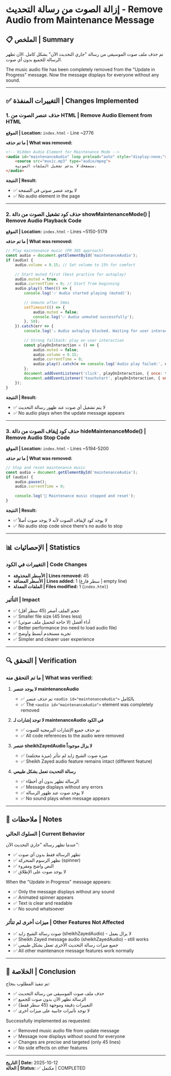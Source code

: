 # إزالة الصوت من رسالة التحديث - Remove Audio from Maintenance Message

## 📋 الملخص | Summary

تم حذف ملف صوت الموسيقى من رسالة "جاري التحديث الآن" بشكل كامل. الآن تظهر الرسالة للجميع بدون أي صوت.

The music audio file has been completely removed from the "Update in Progress" message. Now the message displays for everyone without any sound.

---

## ✅ التغييرات المنفذة | Changes Implemented

### 1. حذف عنصر الصوت من HTML | Remove Audio Element from HTML

**الموقع | Location:** `index.html` - Line ~2776

**ما تم حذفه | What was removed:**
```html
<!-- Hidden Audio Element for Maintenance Mode -->
<audio id="maintenanceAudio" loop preload="auto" style="display:none;">
    <source src="music.mp3" type="audio/mpeg">
    متصفحك لا يدعم تشغيل الملفات الصوتية.
</audio>
```

**النتيجة | Result:**
- ✅ لا يوجد عنصر صوتي في الصفحة
- ✅ No audio element in the page

---

### 2. حذف كود تشغيل الصوت من دالة showMaintenanceMode() | Remove Audio Playback Code

**الموقع | Location:** `index.html` - Lines ~5150-5179

**ما تم حذفه | What was removed:**
```javascript
// Play maintenance music (PR 305 approach)
const audio = document.getElementById('maintenanceAudio');
if (audio) {
    audio.volume = 0.15; // Set volume to 15% for comfort
    
    // Start muted first (best practice for autoplay)
    audio.muted = true;
    audio.currentTime = 0; // Start from beginning
    audio.play().then(() => {
        console.log('✅ Audio started playing (muted)');
        
        // Unmute after 50ms
        setTimeout(() => {
            audio.muted = false;
            console.log('✅ Audio unmuted successfully');
        }, 50);
    }).catch(err => {
        console.log('⚠️ Audio autoplay blocked. Waiting for user interaction...');
        
        // Strong fallback: play on user interaction
        const playOnInteraction = () => {
            audio.muted = false;
            audio.volume = 0.15;
            audio.currentTime = 0;
            audio.play().catch(e => console.log('Audio play failed:', e));
        };
        document.addEventListener('click', playOnInteraction, { once: true });
        document.addEventListener('touchstart', playOnInteraction, { once: true });
    });
}
```

**النتيجة | Result:**
- ✅ لا يتم تشغيل أي صوت عند ظهور رسالة التحديث
- ✅ No audio plays when the update message appears

---

### 3. حذف كود إيقاف الصوت من دالة hideMaintenanceMode() | Remove Audio Stop Code

**الموقع | Location:** `index.html` - Lines ~5194-5200

**ما تم حذفه | What was removed:**
```javascript
// Stop and reset maintenance music
const audio = document.getElementById('maintenanceAudio');
if (audio) {
    audio.pause();
    audio.currentTime = 0;
    
    console.log('🎵 Maintenance music stopped and reset');
}
```

**النتيجة | Result:**
- ✅ لا يوجد كود لإيقاف الصوت لأنه لا يوجد صوت أصلاً
- ✅ No audio stop code since there's no audio to stop

---

## 📊 الإحصائيات | Statistics

### التغييرات في الكود | Code Changes
- **الأسطر المحذوفة | Lines removed:** 45
- **الأسطر المضافة | Lines added:** 1 (سطر فارغ | empty line)
- **الملفات المعدلة | Files modified:** 1 (`index.html`)

### التأثير | Impact
- ✅ حجم الملف أصغر (45 سطر أقل)
- ✅ Smaller file size (45 lines less)
- ✅ أداء أفضل (لا حاجة لتحميل ملف صوتي)
- ✅ Better performance (no need to load audio file)
- ✅ تجربة مستخدم أبسط وأوضح
- ✅ Simpler and clearer user experience

---

## 🔍 التحقق | Verification

### ما تم التحقق منه | What was verified:

1. **لا يوجد عنصر maintenanceAudio**
   - ✅ تم حذف عنصر `<audio id="maintenanceAudio">` بالكامل
   - ✅ The `<audio id="maintenanceAudio">` element was completely removed

2. **لا توجد إشارات لـ maintenanceAudio في الكود**
   - ✅ تم حذف جميع الإشارات البرمجية للصوت
   - ✅ All code references to the audio were removed

3. **عنصر sheikhZayedAudio لا يزال موجوداً**
   - ✅ ميزة صوت الشيخ زايد لم تتأثر (ميزة مختلفة)
   - ✅ Sheikh Zayed audio feature remains intact (different feature)

4. **رسالة التحديث تعمل بشكل طبيعي**
   - ✅ الرسالة تظهر بدون أي أخطاء
   - ✅ Message displays without any errors
   - ✅ لا يوجد صوت عند ظهور الرسالة
   - ✅ No sound plays when message appears

---

## 📝 ملاحظات | Notes

### السلوك الحالي | Current Behavior
عندما تظهر رسالة "جاري التحديث الآن":
- ✅ تظهر الرسالة فقط بدون أي صوت
- ✅ تظهر الرسوم المتحركة (spinner)
- ✅ النص واضح ومقروء
- ✅ لا يوجد صوت على الإطلاق

When the "Update in Progress" message appears:
- ✅ Only the message displays without any sound
- ✅ Animated spinner appears
- ✅ Text is clear and readable
- ✅ No sound whatsoever

### ميزات أخرى لم تتأثر | Other Features Not Affected
- ✅ صوت رسالة الشيخ زايد (sheikhZayedAudio) - لا يزال يعمل
- ✅ Sheikh Zayed message audio (sheikhZayedAudio) - still works
- ✅ جميع ميزات رسالة التحديث الأخرى تعمل بشكل طبيعي
- ✅ All other maintenance message features work normally

---

## 🎯 الخلاصة | Conclusion

تم تنفيذ المطلوب بنجاح:
- ✅ حذف ملف صوت الموسيقى من رسالة التحديث
- ✅ الرسالة تظهر الآن بدون صوت للجميع
- ✅ التغييرات دقيقة وموجهة (45 سطر فقط)
- ✅ لا توجد تأثيرات جانبية على ميزات أخرى

Successfully implemented as requested:
- ✅ Removed music audio file from update message
- ✅ Message now displays without sound for everyone
- ✅ Changes are precise and targeted (only 45 lines)
- ✅ No side effects on other features

---

**التاريخ | Date:** 2025-10-12  
**الحالة | Status:** ✅ مكتمل | COMPLETED
